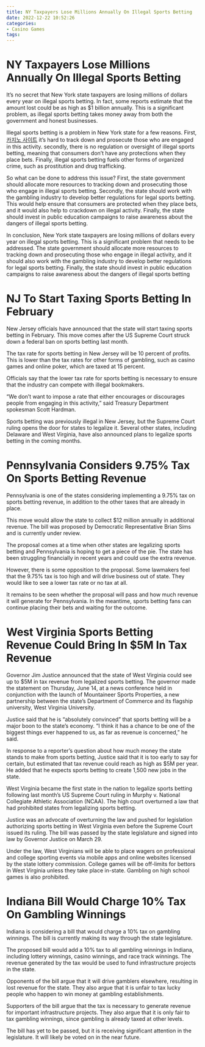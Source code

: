 ```yaml
---
title: NY Taxpayers Lose Millions Annually On Illegal Sports Betting
date: 2022-12-22 10:52:26
categories:
- Casino Games
tags:
---
```



#  NY Taxpayers Lose Millions Annually On Illegal Sports Betting

It’s no secret that New York state taxpayers are losing millions of dollars every year on illegal sports betting. In fact, some reports estimate that the amount lost could be as high as $1 billion annually. This is a significant problem, as illegal sports betting takes money away from both the government and honest businesses.

Illegal sports betting is a problem in New York state for a few reasons. First,[카지노 사이트](https://choegocasino.com/) it’s hard to track down and prosecute those who are engaged in this activity. secondly, there is no regulation or oversight of illegal sports betting, meaning that consumers don’t have any protections when they place bets. Finally, illegal sports betting fuels other forms of organized crime, such as prostitution and drug trafficking.

So what can be done to address this issue? First, the state government should allocate more resources to tracking down and prosecuting those who engage in illegal sports betting. Secondly, the state should work with the gambling industry to develop better regulations for legal sports betting. This would help ensure that consumers are protected when they place bets, and it would also help to crackdown on illegal activity. Finally, the state should invest in public education campaigns to raise awareness about the dangers of illegal sports betting.

In conclusion, New York state taxpayers are losing millions of dollars every year on illegal sports betting. This is a significant problem that needs to be addressed. The state government should allocate more resources to tracking down and prosecuting those who engage in illegal activity, and it should also work with the gambling industry to develop better regulations for legal sports betting. Finally, the state should invest in public education campaigns to raise awareness about the dangers of illegal sports betting

#  NJ To Start Taxing Sports Betting In February

New Jersey officials have announced that the state will start taxing sports betting in February. This move comes after the US Supreme Court struck down a federal ban on sports betting last month.

The tax rate for sports betting in New Jersey will be 10 percent of profits. This is lower than the tax rates for other forms of gambling, such as casino games and online poker, which are taxed at 15 percent.

Officials say that the lower tax rate for sports betting is necessary to ensure that the industry can compete with illegal bookmakers.

“We don’t want to impose a rate that either encourages or discourages people from engaging in this activity,” said Treasury Department spokesman Scott Hardman.

Sports betting was previously illegal in New Jersey, but the Supreme Court ruling opens the door for states to legalize it. Several other states, including Delaware and West Virginia, have also announced plans to legalize sports betting in the coming months.

#  Pennsylvania Considers 9.75% Tax On Sports Betting Revenue

Pennsylvania is one of the states considering implementing a 9.75% tax on sports betting revenue, in addition to the other taxes that are already in place.

This move would allow the state to collect $12 million annually in additional revenue. The bill was proposed by Democratic Representative Brian Sims and is currently under review.

The proposal comes at a time when other states are legalizing sports betting and Pennsylvania is hoping to get a piece of the pie. The state has been struggling financially in recent years and could use the extra revenue.

However, there is some opposition to the proposal. Some lawmakers feel that the 9.75% tax is too high and will drive business out of state. They would like to see a lower tax rate or no tax at all.

It remains to be seen whether the proposal will pass and how much revenue it will generate for Pennsylvania. In the meantime, sports betting fans can continue placing their bets and waiting for the outcome.

#  West Virginia Sports Betting Revenue Could Bring In $5M In Tax Revenue

Governor Jim Justice announced that the state of West Virginia could see up to $5M in tax revenue from legalized sports betting. The governor made the statement on Thursday, June 14, at a news conference held in conjunction with the launch of Mountaineer Sports Properties, a new partnership between the state’s Department of Commerce and its flagship university, West Virginia University.

Justice said that he is “absolutely convinced” that sports betting will be a major boon to the state’s economy. “I think it has a chance to be one of the biggest things ever happened to us, as far as revenue is concerned,” he said.

In response to a reporter’s question about how much money the state stands to make from sports betting, Justice said that it is too early to say for certain, but estimated that tax revenue could reach as high as $5M per year. He added that he expects sports betting to create 1,500 new jobs in the state.

West Virginia became the first state in the nation to legalize sports betting following last month’s US Supreme Court ruling in Murphy v. National Collegiate Athletic Association (NCAA). The high court overturned a law that had prohibited states from legalizing sports betting.

Justice was an advocate of overturning the law and pushed for legislation authorizing sports betting in West Virginia even before the Supreme Court issued its ruling. The bill was passed by the state legislature and signed into law by Governor Justice on March 29.

Under the law, West Virginians will be able to place wagers on professional and college sporting events via mobile apps and online websites licensed by the state lottery commission. College games will be off-limits for bettors in West Virginia unless they take place in-state. Gambling on high school games is also prohibited.

#  Indiana Bill Would Charge 10% Tax On Gambling Winnings

Indiana is considering a bill that would charge a 10% tax on gambling winnings. The bill is currently making its way through the state legislature.

The proposed bill would add a 10% tax to all gambling winnings in Indiana, including lottery winnings, casino winnings, and race track winnings. The revenue generated by the tax would be used to fund infrastructure projects in the state.

Opponents of the bill argue that it will drive gamblers elsewhere, resulting in lost revenue for the state. They also argue that it is unfair to tax lucky people who happen to win money at gambling establishments.

Supporters of the bill argue that the tax is necessary to generate revenue for important infrastructure projects. They also argue that it is only fair to tax gambling winnings, since gambling is already taxed at other levels.

The bill has yet to be passed, but it is receiving significant attention in the legislature. It will likely be voted on in the near future.